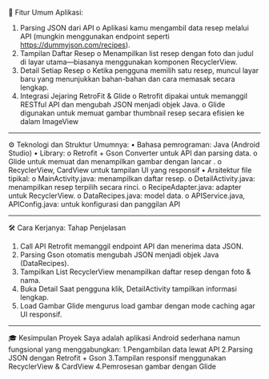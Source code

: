 📱 Fitur Umum Aplikasi:
1.	Parsing JSON dari API
o	Aplikasi kamu mengambil data resep melalui API (mungkin menggunakan endpoint seperti https://dummyjson.com/recipes).
2.	Tampilan Daftar Resep
o	Menampilkan list resep dengan foto dan judul di layar utama—biasanya menggunakan komponen RecyclerView.
3.	Detail Setiap Resep
o	Ketika pengguna memilih satu resep, muncul layar baru yang menunjukkan bahan-bahan dan cara memasak secara lengkap.
4.	Integrasi Jejaring RetroFit & Glide
o	Retrofit dipakai untuk memanggil RESTful API dan mengubah JSON menjadi objek Java.
o	Glide digunakan untuk memuat gambar thumbnail resep secara efisien ke dalam ImageView 
________________________________________
⚙️ Teknologi dan Struktur Umumnya:
•	Bahasa pemrograman: Java (Android Studio)
•	Library:
o	Retrofit + Gson Converter untuk API dan parsing data.
o	Glide untuk memuat dan menampilkan gambar dengan lancar .
o	RecyclerView, CardView untuk tampilan UI yang responsif
•	Arsitektur file tipikal:
o	MainActivity.java: menampilkan daftar resep.
o	DetailActivity.java: menampilkan resep terpilih secara rinci.
o	RecipeAdapter.java: adapter untuk RecyclerView.
o	DataRecipes.java: model data.
o	APIService.java, APIConfig.java: untuk konfigurasi dan panggilan API
________________________________________
🛠️ Cara Kerjanya:
Tahap	Penjelasan
1. Call API	Retrofit memanggil endpoint API dan menerima data JSON.
2. Parsing	Gson otomatis mengubah JSON menjadi objek Java (DataRecipes).
3. Tampilkan List	RecyclerView menampilkan daftar resep dengan foto & nama.
4. Buka Detail	Saat pengguna klik, DetailActivity tampilkan informasi lengkap.
5. Load Gambar	Glide mengurus load gambar dengan mode caching agar UI responsif.
________________________________________
🎓 Kesimpulan
Proyek Saya adalah aplikasi Android sederhana namun fungsional yang menggabungkan:
1.Pengambilan data lewat API
2.Parsing JSON dengan Retrofit + Gson
3.Tampilan responsif menggunakan RecyclerView & CardView
4.Pemrosesan gambar dengan Glide

